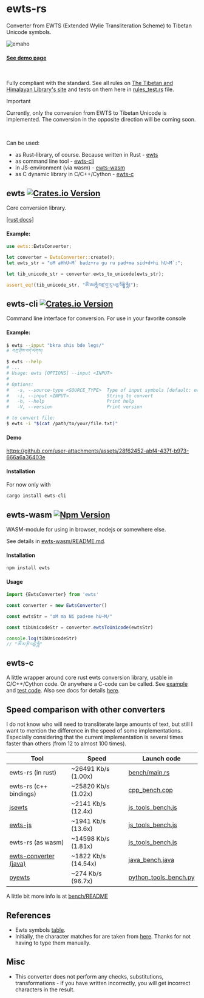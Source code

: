 # ewts-rs

Converter from EWTS (Extended Wylie Transliteration Scheme) to Tibetan Unicode symbols. 

![emaho](https://github.com/user-attachments/assets/a1d52bcf-70ea-42b9-87d0-0dee860988d9)
#### [See demo page](https://emgyrz.github.io/ewts-rs/)
<br />


Fully compliant with the standard. See all rules on
[The Tibetan and Himalayan Library's site](https://www.thlib.org/reference/transliteration/#!essay=/thl/ewts/rules/) 
and tests on them here in [rules_test.rs](https://github.com/emgyrz/ewts-rs/blob/master/ewts/src/rules_test.rs) file.

> [!IMPORTANT]  
> Currently, only the conversion from EWTS to Tibetan Unicode is implemented. The conversion in the opposite direction will be coming soon.

<!--Written in Rust and can be used, of cource, as Rust library, also as CLI tool and in JS-environment.-->
<br />


Can be used:
- as Rust-library, of course. Because written in Rust - [ewts](#ewts)
- as command line tool - [ewts-cli](#ewts-cli)
- in JS-environment (via wasm) - [ewts-wasm](#ewts-wasm)
- as C dynamic library in C/C++/Cython - [ewts-c](#ewts-c)


## ewts [![Crates.io Version](https://img.shields.io/crates/v/ewts)](https://crates.io/crates/ewts)
Core conversion library.

[\[rust docs\]](https://docs.rs/ewts/latest/ewts/)

#### Example:
```rust
use ewts::EwtsConverter;

let converter = EwtsConverter::create();
let ewts_str = "oM aHhU~M` badz+ra gu ru pad+ma sid+d+hi hU~M`:";

let tib_unicode_str = converter.ewts_to_unicode(ewts_str);

assert_eq!(tib_unicode_str, "ཨོཾ་ཨཿཧཱུྂ་བཛྲ་གུ་རུ་པདྨ་སིདྡྷི་ཧཱུྂ༔");
```

## ewts-cli [![Crates.io Version](https://img.shields.io/crates/v/ewts-cli)](https://crates.io/crates/ewts-cli)
Command line interface for conversion. For use in your favorite console 

#### Example:
```sh
$ ewts --input "bkra shis bde legs/"
# བཀྲ་ཤིས་བདེ་ལེགས།

$ ewts --help
# ...
# Usage: ewts [OPTIONS] --input <INPUT>
# 
# Options:
#   -s, --source-type <SOURCE_TYPE>  Type of input symbols [default: ewts] [possible values: ewts, unicode]
#   -i, --input <INPUT>              String to convert
#   -h, --help                       Print help
#   -V, --version                    Print version

# to convert file:
$ ewts -i "$(cat /path/to/your/file.txt)"
```


#### Demo
https://github.com/user-attachments/assets/28f62452-abf4-437f-b973-666a6a36403e


#### Installation
For now only with
```sh
cargo install ewts-cli
```


## ewts-wasm [![Npm Version](https://img.shields.io/npm/v/ewts)](https://www.npmjs.com/package/ewts)
WASM-module for using in browser, nodejs or somewhere else.

See details in [ewts-wasm/README.md](https://github.com/emgyrz/ewts-rs/tree/master/ewts-wasm).

#### Installation
```sh
npm install ewts
```

#### Usage
```javascript
import {EwtsConverter} from 'ewts'

const converter = new EwtsConverter()

const ewtsStr = "oM ma Ni pad+me hU~M/"

const tibUnicodeStr = converter.ewtsToUnicode(ewtsStr)

console.log(tibUnicodeStr)
// "ཨོཾ་མ་ཎི་པདྨེ་ཧཱུྃ།"

```

## ewts-c

A little wrapper around core rust ewts conversion library, usable in C/C++/Cython code.
Or anywhere a C-code can be called.
See [example](https://github.com/emgyrz/ewts-rs/tree/master/ewts-c/examples)
and [test code](https://github.com/emgyrz/ewts-rs/blob/master/bench/cpp_bench.cpp).
Also see docs for details [here](https://github.com/emgyrz/ewts-rs/tree/master/ewts-c).



## Speed comparison with other converters

I do not know who will need to transliterate large amounts of text, 
but still I want to mention the difference in the speed of some implementations. 
Especially considering that the current implementation is several times faster than others 
(from 12 to almost 100 times).


| Tool                                                                 | Speed               | Launch code                                                                                        |
| -------------------------------------------------------------------- | ------------------- | -------------------------------------------------------------------------------------------------- |
| ewts-rs (in rust)                                                    | ~26491 Kb/s (1.00x) | [bench/main.rs](https://github.com/emgyrz/ewts-rs/blob/master/bench/src/main.rs)                   |
| ewts-rs (c++ bindings)                                               | ~25820 Kb/s (1.02x) | [cpp_bench.cpp](https://github.com/emgyrz/ewts-rs/blob/master/bench/cpp_bench.cpp)                 |
| [jsewts](https://github.com/buda-base/jsewts)                        | ~2141 Kb/s (12.4x)  | [js_tools_bench.js](https://github.com/emgyrz/ewts-rs/blob/master/bench/js_tools_bench.js)         |
| [ewts-js](https://github.com/rogerespel/ewts-js)                     | ~1941 Kb/s (13.6x)  | [js_tools_bench.js](https://github.com/emgyrz/ewts-rs/blob/master/bench/js_tools_bench.js)         |
| ewts-rs (as wasm)                                                    | ~14598 Kb/s (1.81x) | [js_tools_bench.js](https://github.com/emgyrz/ewts-rs/blob/master/bench/js_tools_bench.js)         |
| [ewts-converter (java)](https://github.com/buda-base/ewts-converter) | ~1822 Kb/s (14.54x) | [java_bench.java](https://github.com/emgyrz/ewts-rs/blob/master/bench/java_bench.java)             |
| [pyewts](https://github.com/OpenPecha/pyewts)                        | ~274 Kb/s (96.7x)   | [python_tools_bench.py](https://github.com/emgyrz/ewts-rs/blob/master/bench/python_tools_bench.py) |

A little bit more info is at [bench/README](https://github.com/emgyrz/ewts-rs/tree/master/bench)



## References
- Ewts symbols [table](https://www.thlib.org/reference/transliteration/#!essay=/thl/ewts/tables/).
- Initially, the character matches for  are taken 
  from [here](https://github.com/rogerespel/ewts-js/blob/main/src/EwtsConverter.mjs).
  Thanks for not having to type them manually.

## Misc
- This converter does not perform any checks, substitutions, transformations - if you have written incorrectly, 
you will get incorrect characters in the result.


